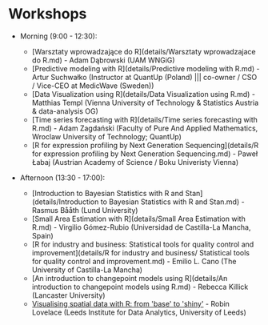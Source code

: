 # Workshops

* Morning (9:00 - 12:30):
    + [Warsztaty wprowadzające do R](details/Warsztaty wprowadzajace do R.md) - Adam Dąbrowski (UAM WNGiG)
    + [Predictive modeling with R](details/Predictive modeling with R.md) - Artur Suchwałko (Instructor at QuantUp (Poland) ||| co-owner / CSO / Vice-CEO at MedicWave (Sweden))
    + [Data Visualization using R](details/Data Visualization using R.md) - Matthias Templ (Vienna University of Technology & Statistics Austria & data-analysis OG)
    + [Time series forecasting with R](details/Time series forecasting with R.md) - Adam Zagdański (Faculty of Pure And Applied Mathematics, Wroclaw University of Technology; QuantUp)
    + [R for expression profiling by Next Generation Sequencing](details/R for expression profiling by Next Generation Sequencing.md) - Paweł Łabaj (Austrian Academy of Science / Boku Univeristy Vienna)

* Afternoon (13:30 - 17:00):
    +  [Introduction to Bayesian Statistics with R and Stan](details/Introduction to Bayesian Statistics with R and Stan.md) - Rasmus Bååth (Lund University)
    +  [Small Area Estimation with R](details/Small Area Estimation with R.md) - Virgilio Gómez-Rubio (Universidad de Castilla-La Mancha, Spain)
    +  [R for industry and business: Statistical tools for quality control and improvement](details/R for industry and business/ Statistical tools for quality control and improvement.md) - Emilio L. Cano (The University of Castilla-La Mancha)
    +  [An introduction to changepoint models using R](details/An introduction to changepoint models using R.md) - Rebecca Killick (Lancaster University)
    +  [Visualising spatial data with R: from 'base' to 'shiny'](details/Visualising%20spatial%20data%20with%20R:%20from%20'base'%20to%20'shiny'.md) - Robin Lovelace (Leeds Institute for Data Analytics, University of Leeds)

